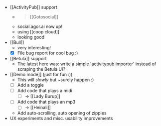 - [[ActivityPub]] support
  - > [[Gotosocial]]
  - social.agor.ai now up!
  - using [[coop cloud]]
  - looking good
- [[Bull]]
  - very interesting!
  - [x] File bug report for cool bug :) 
- [[Betula]] support
  - The latest here was: write a simple 'activitypub importer' instead of scraping the Betula UI?
- [[Demo mode]] (just for fun :))
  - This will *slowly* but ~surely happen :)
  - [ ] Add a toggle
  - [ ] Add code that plays a midi
    - [ ] -> [[Lady Burup]]
  - [ ] Add code that plays an mp3
    - [ ] -> [[Heinali]]
  - Add auto-scrolling, auto opening of zippies
- UX experiments and misc. usability improvements



